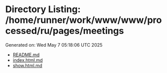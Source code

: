 # Directory Listing: /home/runner/work/www/www/processed/ru/pages/meetings
Generated on: Wed May  7 05:18:06 UTC 2025

- [README.md](README.md)
- [index.html.md](index.html.md)
- [show.html.md](show.html.md)
